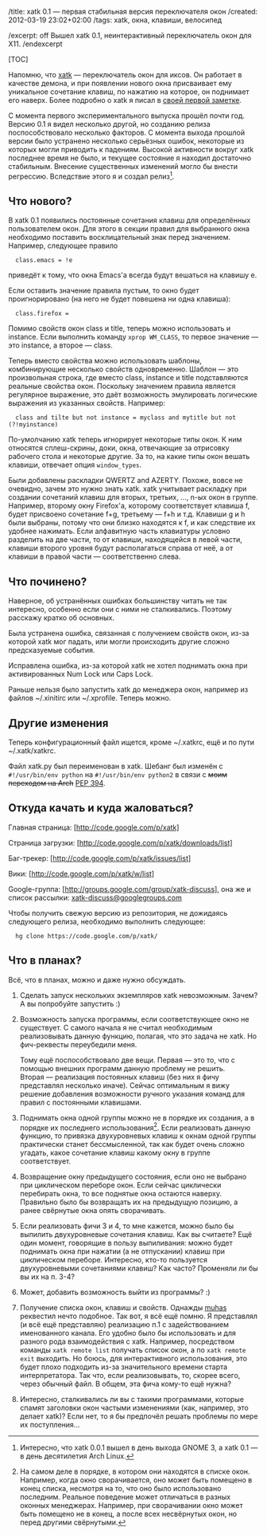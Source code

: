 /title: xatk 0.1 — первая стабильная версия переключателя окон
/created: 2012-03-19 23:02+02:00
/tags: xatk, окна, клавиши, велосипед

/excerpt: off
Вышел xatk 0.1, неинтерактивный переключатель окон для X11.
/endexcerpt

[TOC]

Напомню, что [xatk] — переключатель окон для иксов. Он работает в качестве
демона, и при появлении нового окна присваивает ему уникальное сочетание клавиш,
по нажатию на которое, он поднимает его наверх. Более подробно о xatk я писал в
[своей первой заметке].

С момента первого экспериментального выпуска прошёл почти год. Версию 0.1 я
видел несколько другой, но созданию релиза поспособствовало несколько факторов.
С момента выхода прошлой версии было устранено несколько серьёзных ошибок,
некоторые из которых могли приводить к падениям. Высокой активности вокруг xatk
последнее время не было, и текущее состояние я находил достаточно стабильным.
Внесение существенных изменений могло бы внести регрессию. Вследствие этого я и
создал релиз[^1].

[^1]: Интересно, что xatk 0.0.1 вышел в день выхода GNOME 3, а xatk 0.1 — в день
    десятилетия Arch Linux.

[xatk]: http://code.google.com/p/xatk/
[своей первой заметке]: xatk-1


## Что нового?

В xatk 0.1 появились постоянные сочетания клавиш для определённых пользователем
окон. Для этого в секции правил для выбранного окна необходимо поставить
восклицательный знак перед значением. Например, следующее правило

      class.emacs = !e

приведёт к тому, что окна Emacs'а всегда будут вешаться на клавишу e.

Если оставить значение правила пустым, то окно будет проигнорировано (на него не
будет повешена ни одна клавиша):

      class.firefox =

Помимо свойств окон class и title, теперь можно использовать и instance.
Если выполнить команду `xprop WM_CLASS`, то первое значение — это instance, а
второе — class.

Теперь вместо свойства можно использовать шаблоны, комбинирующие несколько
свойств одновременно. Шаблон — это произвольная строка, где вместо class,
instance и title подставляются реальные свойства окон. Поскольку значением
правила является регулярное выражение, это даёт возможность эмулировать
логические выражения из указанных свойств. Например:

      class and tilte but not instance = myclass and mytitle but not (?!myinstance)

По-умолчанию xatk теперь игнорирует некоторые типы окон. К ним относятся
сплеш-скрины, доки, окна, отвечающие за отрисовку рабочего стола и некоторые
другие. За то, на какие типы окон вешать клавиши, отвечает опция `window_types`.

Были добавлены раскладки QWERTZ and AZERTY. Похоже, вовсе не очевидно, зачем
это нужно знать xatk. xatk учитывает раскладку при создании сочетаний клавиш
для вторых, третьих, ..., n-ых окон в группе. Например, второму окну
Firefox'а, которому соответствует клавиша f, будет присвоено сочетание f+g,
третьему — f+h и т.д. Клавиши g и h были выбраны, потому что они близко
находятся к f, и как следствие их удобнее нажимать. Если алфавитную часть
клавиатуры условно разделить на две части, то от клавиши, находящейся в левой
части, клавиши второго уровня будут располагаться справа от неё, а от клавиши
в правой части — соответственно слева.


## Что починено?

Наверное, об устранённых ошибках большинству читать не так интересно, особенно
если они с ними не сталкивались. Поэтому расскажу кратко об основных.

Была устранена ошибка, связанная с получением свойств окон, из-за которой xatk
мог падать, или могли происходить другие сложно предсказуемые события.

Исправлена ошибка, из-за которой xatk не хотел поднимать окна при
активированных Num Lock или Caps Lock.

Раньше нельзя было запустить xatk до менеджера окон, например из файлов
  ~/.xinitirc или ~/.xprofile. Теперь можно.


## Другие изменения

Теперь конфигурационный файл ищется, кроме ~/.xatkrc, ещё и по пути
~/.xatk/xatkrc. 

Файл xatk.py был переименован в xatk. Шебанг был изменён с `#!/usr/bin/env
python` на `#!/usr/bin/env python2` в связи с <s>моим переходом на Arch</s>
[PEP 394].

[PEP 394]: http://www.python.org/dev/peps/pep-0394/


## Откуда качать и куда жаловаться?

Главная страница: [http://code.google.com/p/xatk]

Страница загрузки: [http://code.google.com/p/xatk/downloads/list]

Баг-трекер: [http://code.google.com/p/xatk/issues/list]

Вики: [http://code.google.com/p/xatk/w/list]

Google-группа: [http://groups.google.com/group/xatk-discuss], она же и список
рассылки: xatk-discuss@googlegroups.com

Чтобы получить свежую версию из репозитория, не дожидаясь следующего релиза,
необходимо выполнить следующее:

      hg clone https://code.google.com/p/xatk/


## Что в планах?

Всё, что в планах, можно и даже нужно обсуждать.

1.  Сделать запуск нескольких экземпляров xatk невозможным. Зачем? А вы
    попробуйте запустить :)

2.  Возможность запуска программы, если соответствующее окно не существует. С
    самого начала я не считал необходимым реализовывать данную функцию, полагая,
    что это задача не xatk. Но фич-реквесты переубедили меня.

    Тому ещё поспособствовало две вещи. Первая — это то, что с помощью внешних
    программ данную проблему не решить. Вторая — реализация постоянных клавиш
    (без них я фичу представлял несколько иначе). Сейчас оптимальным я вижу
    решение добавления возможности ручного указания команд для правил с
    постоянными клавишами.

3.  Поднимать окна одной группы можно не в порядке их создания, а в порядке их
    последнего использования[^2]. Если реализовать данную функцию, то привязка
    двухуровневых клавиш к окнам одной группы практически станет бессмысленной,
    так как будет очень сложно угадать, какое сочетание клавиш какому окну в
    группе соответствует.

4.  Возвращение окну предыдущего состояния, если оно не выбрано при циклическом
    переборе окон. Если сейчас циклически перебирать окна, то все поднятые окна
    остаются наверху. Правильно было бы возвращать их на предыдущую позицию, а
    ранее свёрнутые окна опять сворачивать.

5.  Если реализовать фичи 3 и 4, то мне кажется, можно было бы выпилить
    двухуровневые сочетания клавиш. Как вы считаете? Ещё один момент, говорящие в
    пользу выпиливания: можно будет поднимать окна при нажатии (а не отпускании)
    клавиш при циклическом переборе. Интересно, кто-то пользуется двухуровневыми
    сочетаниями клавиш? Как часто? Променяли ли бы вы их на п. 3-4?

6.  Может, добавить возможность выйти из программы? :)

7.  Получение списка окон, клавиш и свойств. Однажды [muhas] реквестил нечто
    подобное. Так вот, я всё ещё помню. Я представлял (и всё ещё представляю)
    реализацию п.1 с задействованием именованного канала. Его удобно было бы
    использовать и для разного рода взаимодействия с xatk. Например, посредством
    команды `xatk remote list` получать список окон, а по `xatk remote exit`
    выходить. Но боюсь, для интерактивного использования, это будет плохо
    подходить из-за значительного времени старта интерпретатора. Так что, если
    реализовывать, то, скорее всего, через обычный файл. В общем, эта фича
    кому-то ещё нужна?

8.  Интересно, сталкивались ли вы с такими программами, которые спамят заголовки
     окон частыми изменениями (как, например, это делает xatk)? Если нет, то я бы
     предпочёл решать проблемы по мере их поступления...

[^2]: На самом деле в порядке, в котором они находятся в списке окон. Например,
      когда окно сворачивается, оно может быть помещено в конец списка, несмотря
      на то, что оно было использовано последним. Реальное поведение может
      отличаться в разных оконных менеджерах. Например, при сворачивании окно
      может быть помещено не в конец, а после всех несвёрнутых окон, но перед
      другими свёрнутыми.

[muhas]: http://muhas.ru

